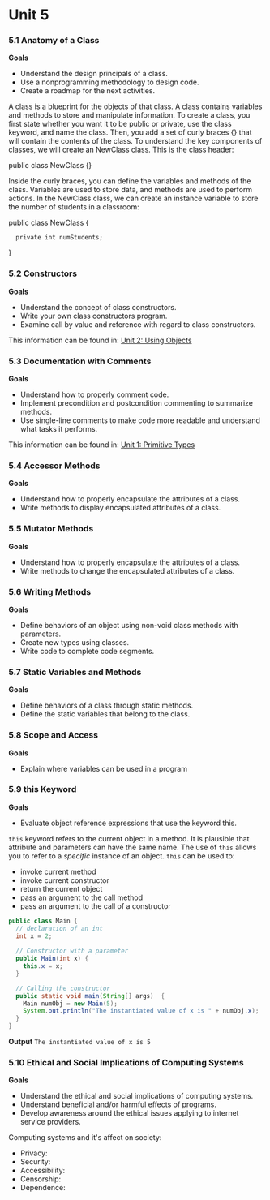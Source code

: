 # Unit 5

 
### 5.1 Anatomy of a Class

**Goals**
  - Understand the design principals of a class.
  - Use a nonprogramming methodology to design code.
  - Create a roadmap for the next activities.


A class is a blueprint for the objects of that class. A class contains variables and methods to store and manipulate information. To
create a class, you first state whether you want it to be public or private, use the class keyword, and name the class. Then, you
add a set of curly braces {} that will contain the contents of the class. To understand the key components of classes, we will
create an NewClass class. This is the class header:

public class NewClass {}

Inside the curly braces, you can define the variables and methods of the class. Variables are used to store data, and methods are
used to perform actions. In the NewClass class, we can create an instance variable to store the number of students in a classroom:

public class NewClass {

      private int numStudents;
}


### 5.2 Constructors
**Goals**
- Understand the concept of class constructors.
- Write your own class constructors program.
- Examine call by value and reference with regard to class constructors.

This information can be found in: [Unit 2: Using Objects](https://github.com/AP-CSA-JAVA/CSA_JAVA-Course/blob/main/source/Chapter_1/Unit2.md#unit-52---constructors)

### 5.3 Documentation with Comments
**Goals**
- Understand how to properly comment code.
- Implement precondition and postcondition commenting to summarize methods.
- Use single-line comments to make code more readable and understand what tasks it performs.
    
This information can be found in: 
[Unit 1: Primitive Types](https://ap-csa-java.github.io/CSA_JAVA-Course/Chapter_1/Unit1.html#unit-5-3-documentation-with-comments)

### 5.4 Accessor Methods
**Goals**
- Understand how to properly encapsulate the attributes of a class.
- Write methods to display encapsulated attributes of a class. 


### 5.5 Mutator Methods
**Goals**
- Understand how to properly encapsulate the attributes of a class.
- Write methods to change the encapsulated attributes of a class. 


### 5.6 Writing Methods
**Goals**
- Define behaviors of an object using non-void class methods with parameters.
- Create new types using classes.
- Write code to complete code segments.
    
    
### 5.7 Static Variables and Methods
**Goals**
- Define behaviors of a class through static methods.
- Define the static variables that belong to the class.


### 5.8 Scope and Access
**Goals**
- Explain where variables can be used in a program


### 5.9 this Keyword
**Goals**
- Evaluate object reference expressions that use the keyword this.

`this` keyword refers to the current object in a method.  It is plausible that attribute and parameters can have the same name.  The use of `this` allows you to refer to a *specific* instance of an object.  `this` can be used to:
- invoke current method
- invoke current constructor
- return the current object
- pass an argument to the call method
- pass an argument to the call of a constructor

```java
public class Main {
  // declaration of an int
  int x = 2; 
 
  // Constructor with a parameter
  public Main(int x) { 
    this.x = x; 
  } 

  // Calling the constructor
  public static void main(String[] args)  { 
    Main numObj = new Main(5); 
    System.out.println("The instantiated value of x is " + numObj.x);
  } 
} 
```
**Output**
`The instantiated value of x is 5`

### 5.10 Ethical and Social Implications of Computing Systems
**Goals**
- Understand the ethical and social implications of computing systems.
- Understand beneficial and/or harmful effects of programs.
- Develop awareness around the ethical issues applying to internet service providers.

Computing systems and it's affect on society: 
- Privacy: 
- Security: 
- Accessibility: 
- Censorship: 
- Dependence: 

